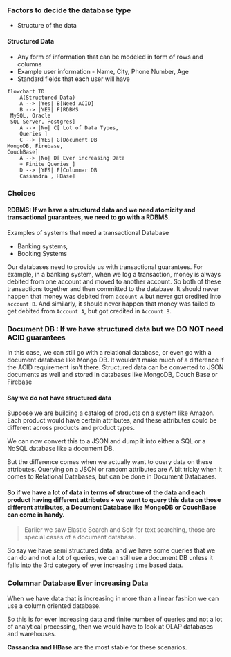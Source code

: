 ### Factors to decide the database type
- Structure of the data 

#### Structured Data
- Any form of information that can be modeled in form of rows and columns
- Example user information - Name, City, Phone Number, Age
- Standard fields that each user will have

```mermaid
flowchart TD
    A(Structured Data)
    A --> |Yes| B[Need ACID]
    B --> |YES| F[RDBMS
 MySQL, Oracle
 SQL Server, Postgres]
    A --> |No| C[ Lot of Data Types, 
    Queries ]
    C --> |YES| G[Document DB
MongoDB, Firebase, 
CouchBase]
    A --> |No| D[ Ever increasing Data 
    + Finite Queries ]
    D --> |YES| E[Columnar DB
    Cassandra , HBase]
```

### Choices

#### RDBMS: **If we have a structured data and we need atomicity and transactional guarantees, we need to go with a RDBMS.** 

Examples of systems that need a transactional Database 
- Banking systems, 
- Booking Systems

Our databases need to provide us with transactional guarantees. For example, in a banking system, when we log a transaction, money is always debited from one account and moved to another account. So both of these transactions together and then committed to the database. It should never happen that money was debited from  `account A` but never got credited into `account B`. And similarly, it should never happen that money was failed to get debited from `Account A`, but got credited in `Account B`.

### Document DB : If we have structured data but we DO NOT need ACID guarantees

In this case, we can still go with a relational database, or even go with a document database like Mongo DB. It wouldn’t make much of a difference if the ACID requirement isn’t there.  Structured data can be converted to JSON documents as well and stored in databases like MongoDB, Couch Base or Firebase


#### Say we do not have structured data

Suppose we are building a catalog of products on a system like Amazon. Each product would have certain attributes, and these attributes could be different across products and product types. 

We can now convert this to a JSON and dump it into either a SQL or a NoSQL database like a document DB. 

But the difference comes when we actually want to query data on these attributes. 
Querying on a JSON or random attributes are A bit tricky when it comes to Relational Databases, but can be done in Document Databases.

#### So if we have a lot of data in terms of structure of the data and each product having different attributes +  we want to query this data on those different attributes, a Document Database like MongoDB or CouchBase can come in handy. 

> Earlier we saw Elastic Search and Solr for text searching, those are special cases of a document database.

So say we have semi structured data, and we have some queries that we can do and not a lot of queries, we can still use a document DB unless it falls into the 3rd category of ever increasing time based data.


### Columnar Database Ever increasing Data 

When we have data that is increasing in more than a linear fashion we can use a column oriented database. 

So this is for ever increasing data and finite number of queries and not a lot of analytical processing, then we would have to look at OLAP databases and warehouses.

**Cassandra and HBase** are the most stable for these scenarios.

